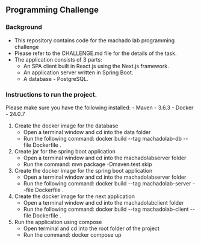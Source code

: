 ## Programming Challenge

### Background
- This repository contains code for the machado lab programming challenge
- Please refer to the CHALLENGE.md file for the details of the task.
- The application consists of 3 parts:
    - An SPA client built in React.js using the Next.js framework.
    - An application server written in Spring Boot.
    - A database - PostgreSQL.

### Instructions to run the project.
Please make sure you have the following installed:
    - Maven - 3.6.3
    - Docker - 24.0.7

1. Create the docker image for the database
    - Open a terminal window and cd into the data folder
    - Run the following command: docker build --tag machadolab-db --file Dockerfile .
2. Create jar for the spring boot application
    - Open a terminal window and cd into the machadolabserver folder
    - Run the command: mvn package -Dmaven.test.skip
3. Create the docker image for the spring boot application
    - Open a terminal window and cd into the machadolabserver folder
    - Run the following command: docker build --tag machadolab-server --file Dockerfile .
4. Create the docker image for the next application
    - Open a terminal window and cd into the machadolabclient folder
    - Run the following command: docker build --tag machadolab-client --file Dockerfile .
5. Run the application using compose
    - Open terminal and cd into the root folder of the project
    - Run the command: docker compose up
